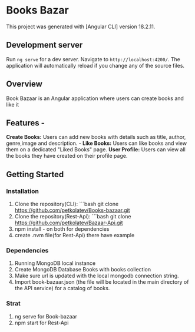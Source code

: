 # Books Bazar

This project was generated with [Angular CLI] version 18.2.11.

## Development server

Run `ng serve` for a dev server. Navigate to `http://localhost:4200/`. The application will automatically reload if you change any of the source files.

## Overview 

Book Bazaar is an Angular application where users can create books and like it

## Features - 

**Create Books:** Users can add new books with details such as title, author, genre,image and description. - 
**Like Books:** Users can like books and view them on a dedicated "Liked Books" page.
**User Profile:** Users can view all the books they have created on their profile page. 

## Getting Started

### Installation
 1. Clone the repository(CLI): ```bash git clone https://github.com/petkolatev/Books-bazaar.git
 2. Clone the repository(Rest-Api): ```bash git clone https://github.com/petkolatev/Bazaar-Api.git
 3. npm install -  on both for dependencies
 4. create .nvm file(for Rest-Api) there have example

### Dependencies
1. Running MongoDB local instance
2. Create MongoDB Database Books with books collection
3. Make sure url is updated with the local mongodb connection string.
4. Import book-bazaar.json (the file will be located in the main directory of the API service) for a catalog of books.

### Strat
1. ng serve for Book-bazaar
2. npm start for Rest-Api